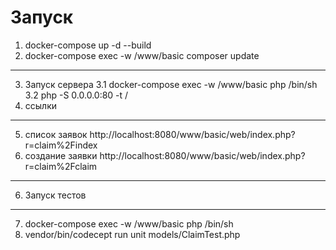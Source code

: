 # Запуск
1. docker-compose up -d --build 
2. docker-compose exec -w /www/basic composer update
---
3. Запуск сервера
3.1 docker-compose exec -w /www/basic php /bin/sh 
3.2 php -S 0.0.0.0:80 -t /
4. ссылки
---
5. список заявок http://localhost:8080/www/basic/web/index.php?r=claim%2Findex
5. создание заявки http://localhost:8080/www/basic/web/index.php?r=claim%2Fclaim
---
6. Запуск тестов
---
7. docker-compose exec -w /www/basic php /bin/sh 
8. vendor/bin/codecept run unit models/ClaimTest.php


